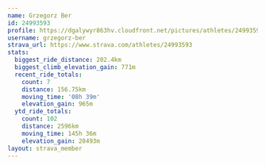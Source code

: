 ```yaml
---
name: Grzegorz Ber
id: 24993593
profile: https://dgalywyr863hv.cloudfront.net/pictures/athletes/24993593/7453165/11/large.jpg
username: grzegorz-ber
strava_url: https://www.strava.com/athletes/24993593
stats:
  biggest_ride_distance: 202.4km
  biggest_climb_elevation_gain: 771m
  recent_ride_totals:
    count: 7
    distance: 156.75km
    moving_time: '08h 39m'
    elevation_gain: 965m
  ytd_ride_totals:
    count: 102
    distance: 2596km
    moving_time: 145h 36m
    elevation_gain: 20493m
layout: strava_member
--- 
```

